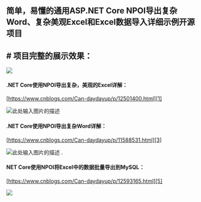 ## 简单，易懂的通用ASP.NET Core NPOI导出复杂Word、复杂美观Excel和Excel数据导入详细示例开源项目

## # 项目完整的展示效果：

![](https://blog-static.cnblogs.com/files/Can-daydayup/%E5%AE%8C%E6%95%B4%E7%9A%84%E5%AE%9E%E4%BE%8B%E5%9B%BE%E7%89%87.gif)

#### .NET Core使用NPOI导出复杂，美观的Excel详解：

[https://www.cnblogs.com/Can-daydayup/p/12501400.html][1]

![此处输入图片的描述][2]


#### .NET Core使用NPOI导出复杂Word详解：

[https://www.cnblogs.com/Can-daydayup/p/11588531.html][3]

![此处输入图片的描述][4]
.

#### NET Core使用NPOI将Excel中的数据批量导出到MySQL：

[https://www.cnblogs.com/Can-daydayup/p/12593165.html][5]

![](https://img2020.cnblogs.com/blog/1336199/202009/1336199-20200909010339493-1716062953.gif)


  [1]: https://www.cnblogs.com/Can-daydayup/p/12501400.html
  [2]: https://img2020.cnblogs.com/blog/1336199/202003/1336199-20200329180010645-732738529.png
  [3]: https://www.cnblogs.com/Can-daydayup/p/11588531.html
  [4]: https://img2020.cnblogs.com/blog/1336199/202003/1336199-20200325024705731-1848326173.png
  [5]: https://www.cnblogs.com/Can-daydayup/p/12593165.html
